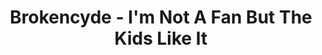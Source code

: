 ---
title: Brokencyde - I'm Not A Fan But The Kids Like It
guest: Gavin Crawford
number: 20
description: This month we get straight to the point and review an album considered by some as "objectively bad music"; Brokencyde's debut album "I'm Not A Fan But The Kids Like It". Is Crunkcore what the kids are listening to? And if so, is that a good thing? So many questions...
link-mp3: http://feeds.soundcloud.com/stream/203832111-radio4scotland-hmm-interesting-choice-ep20-brokencyde-im-not-a-fan-but-the-kids-like-it.mp3
duration: "00:34:50"
byte-length: 83629638
pub-date: Mon, 04 May 2015 09:45:31 GMT
soundcloud-id: 203832111
---